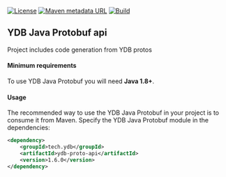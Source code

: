 [![License](https://img.shields.io/badge/License-Apache%202.0-blue.svg)](https://github.com/ydb-platform/ydb-java-genproto/blob/master/LICENSE)
[![Maven metadata URL](https://img.shields.io/maven-metadata/v?metadataUrl=https%3A%2F%2Frepo1.maven.org%2Fmaven2%2Ftech%2Fydb%2Fydb-proto-api%2Fmaven-metadata.xml)](https://mvnrepository.com/artifact/tech.ydb/ydb-proto-api)
[![Build](https://img.shields.io/github/actions/workflow/status/ydb-platform/ydb-java-genproto/build.yaml)](https://github.com/ydb-platform/ydb-java-genproto/actions/workflows/build.yaml)

## YDB Java Protobuf api

Project includes code generation from YDB protos

#### Minimum requirements ####

To use YDB Java Protobuf you will need **Java 1.8+**.

#### Usage
The recommended way to use the YDB Java Protobuf in your project is to consume it from Maven.
Specify the YDB Java Protobuf module in the dependencies:

```xml
<dependency>
    <groupId>tech.ydb</groupId>
    <artifactId>ydb-proto-api</artifactId>
    <version>1.6.0</version>
</dependency>
```
